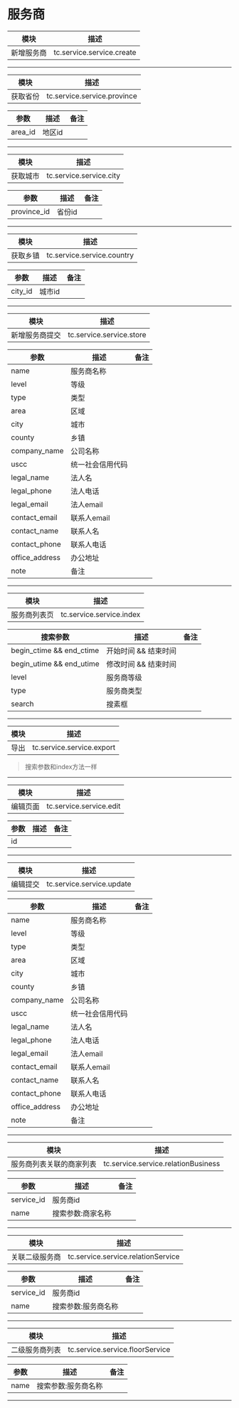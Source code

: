# 服务商

| 模块       | 描述                      |
| ---------- | ------------------------- |
| 新增服务商 | tc.service.service.create |

------



| 模块     | 描述                        |
| -------- | --------------------------- |
| 获取省份 | tc.service.service.province |

| 参数    | 描述   | 备注 |
| ------- | ------ | ---- |
| area_id | 地区id |      |

------

| 模块     | 描述                        |
| -------- | --------------------------- |
| 获取城市 | tc.service.service.city |

| 参数    | 描述   | 备注 |
| ------- | ------ | ---- |
| province_id | 省份id |      |

------

| 模块     | 描述                        |
| -------- | --------------------------- |
| 获取乡镇 | tc.service.service.country |

| 参数    | 描述   | 备注 |
| ------- | ------ | ---- |
| city_id | 城市id |      |

------


| 模块     | 描述                        |
| -------- | --------------------------- |
| 新增服务商提交 | tc.service.service.store |

| 参数    | 描述   | 备注 |
| ------- | ------ | ---- |
| name | 服务商名称 |      |
| level | 等级 |      |
| type | 类型 |      |
| area | 区域 |      |
| city | 城市 |      |
| county | 乡镇 |      |
| company_name | 公司名称 |      |
| uscc | 统一社会信用代码 |      |
| legal_name | 法人名 |      |
| legal_phone | 法人电话 |      |
| legal_email | 法人email |      |
| contact_email | 联系人email |      |
| contact_name | 联系人名 |      |
| contact_phone | 联系人电话 |      |
| office_address | 办公地址 |      |
| note | 备注 |      |

------

| 模块     | 描述                        |
| -------- | --------------------------- |
| 服务商列表页 | tc.service.service.index |

| 搜索参数    | 描述   | 备注 |
| ------- | ------ | ---- |
| begin_ctime && end_ctime  | 开始时间 && 结束时间 |      |
| begin_utime && end_utime  | 修改时间 && 结束时间 |      |
| level  | 服务商等级 |      |
| type  | 服务商类型 |      |
| search  | 搜素框 |      |

------



| 模块     | 描述                        |
| -------- | --------------------------- |
| 导出 | tc.service.service.export |


> 搜索参数和index方法一样

------



| 模块     | 描述                        |
| -------- | --------------------------- |
| 编辑页面 | tc.service.service.edit |

| 参数    | 描述   | 备注 |
| ------- | ------ | ---- |
| id  |  |      |

------


| 模块     | 描述                        |
| -------- | --------------------------- |
| 编辑提交 | tc.service.service.update |

| 参数    | 描述   | 备注 |
| ------- | ------ | ---- |
| name | 服务商名称 |      |
| level | 等级 |      |
| type | 类型 |      |
| area | 区域 |      |
| city | 城市 |      |
| county | 乡镇 |      |
| company_name | 公司名称 |      |
| uscc | 统一社会信用代码 |      |
| legal_name | 法人名 |      |
| legal_phone | 法人电话 |      |
| legal_email | 法人email |      |
| contact_email | 联系人email |      |
| contact_name | 联系人名 |      |
| contact_phone | 联系人电话 |      |
| office_address | 办公地址 |      |
| note | 备注 |      |

------


| 模块     | 描述                        |
| -------- | --------------------------- |
| 服务商列表关联的商家列表 | tc.service.service.relationBusiness |

| 参数    | 描述   | 备注 |
| ------- | ------ | ---- |
| service_id | 服务商id |      |
| name |  搜索参数:商家名称 |      |

------

| 模块     | 描述                        |
| -------- | --------------------------- |
| 关联二级服务商 | tc.service.service.relationService |

| 参数    | 描述   | 备注 |
| ------- | ------ | ---- |
| service_id | 服务商id |      |
| name |  搜索参数:服务商名称 |      |

------


| 模块     | 描述                        |
| -------- | --------------------------- |
| 二级服务商列表 | tc.service.service.floorService |

| 参数    | 描述   | 备注 |
| ------- | ------ | ---- |
| name |  搜索参数:服务商名称 |      |

------


















